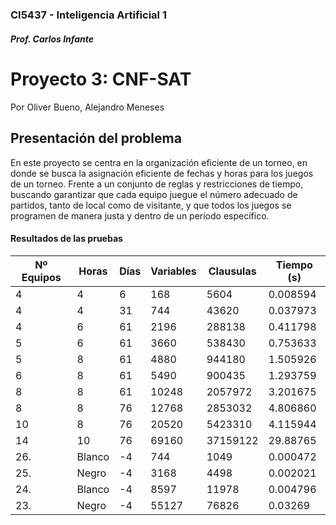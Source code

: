 #
### CI5437 - Inteligencia Artificial 1
##### Prof. Carlos Infante
# Proyecto 3: CNF-SAT
Por Oliver Bueno, Alejandro Meneses

## Presentación del problema
En este proyecto se centra en la organización eficiente de un torneo, en donde se busca la asignación eficiente de fechas y horas para los juegos de un torneo. Frente a un conjunto de reglas y restricciones de tiempo, buscando garantizar que cada equipo juegue el número adecuado de partidos, tanto de local como de visitante, y que todos los juegos se programen de manera justa y dentro de un período específico.

#### Resultados de las pruebas
| Nº Equipos | Horas | Días | Variables  | Clausulas     | Tiempo (s) |
|------------|-------|------|------------|---------------|------------|
| 4          | 4     | 6    | 168        | 5604          | 0.008594   |
| 4          | 4     | 31   | 744        | 43620         | 0.037973   |
| 4          | 6     | 61   | 2196       | 288138        | 0.411798   |
| 5          | 6     | 61   | 3660       | 538430        | 0.753633   |
| 5          | 8     | 61   | 4880       | 944180        | 1.505926   |
| 6          | 8     | 61   | 5490       | 900435        | 1.293759   |
| 8          | 8     | 61   | 10248      | 2057972       | 3.201675   |
| 8          | 8     | 76   | 12768      | 2853032       | 4.806860   |
| 10         | 8     | 76   | 20520      | 5423310       | 4.115944   |
| 14         | 10    | 76   | 69160      | 37159122      | 29.88765   |
| 26.        | Blanco  | -4    | 744         | 1049       | 0.000472   |
| 25.        | Negro   | -4    | 3168        | 4498       | 0.002021   |
| 24.        | Blanco  | -4    | 8597        | 11978      | 0.004796   |
| 23.        | Negro   | -4    | 55127       | 76826      | 0.03269    |

